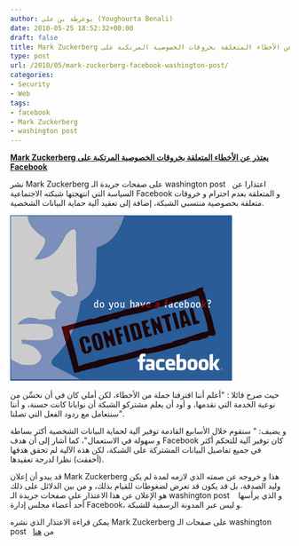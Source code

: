 ```yaml
---
author: يوغرطة بن علي (Youghourta Benali)
date: 2010-05-25 18:52:32+00:00
draft: false
title: Mark Zuckerberg يعتذر عن الأخطاء المتعلقة بخروقات الخصوصية المرتكبة على Facebook
type: post
url: /2010/05/mark-zuckerberg-facebook-washington-post/
categories:
- Security
- Web
tags:
- facebook
- Mark Zuckerberg
- washington post
---
```


[**Mark Zuckerberg يعتذر عن الأخطاء المتعلقة بخروقات الخصوصية المرتكبة على Facebook**](https://www.it-scoop.com/2010/05/mark-zuckerberg-facebook-washington-post)


نشر Mark Zuckerberg على صفحات جريدة الـ washington post   اعتذارا عن السياسة التي انتهجتها شبكته الاجتماعية Facebook و المتعلقة بعدم احترام و خروقات متعلقة بخصوصية منتسبي الشبكة، إضافة إلى تعقيد آلية حماية البيانات الشخصية.

[![](facebook_conf.jpg)
](https://www.it-scoop.com/2010/05/mark-zuckerberg-facebook-washington-post)

حيث صرح قائلا : "أعلم أننا اقترفنا جملة من الأخطاء، لكن أملي كان في أن نحسِّن من نوعية الخدمة التي نقدمها، و أود أن يعلم مشتركو الشبكة أن نوايانا كانت حسنة، و أننا سنتعامل مع ردود الفعل التي تصلنا".

و يضيف: " سنقوم خلال الأسابيع القادمة توفير آلية لحماية البيانات الشخصية أكثر بساطة و سهولة في الاستعمال"، كما أشار إلى أن هدف Facebook كان توفير آلية للتحكم أكثر في جميع تفاصيل البيانات المشتركة على الشبكة، لكن هذه الآلية لم تحقق هدفها (أخفقت) نظرا لدرجة تعقيدها.

قد يبدو أن إعلان Mark Zuckerberg هذا و خروجه عن صمته الذي لازمه لمدة لم يكن وليد الصدفة، بل قد يكون قد تعرض لضغوطات للقيام بذلك، و من بين الدلائل على ذلك هو الإعلان عن هذا الاعتذار على صفحات جريدة الـ washington post    و الذي يرأسها أحد أعضاء مجلس إدارة Facebook، و ليس عبر المدونة الرسمية للشبكة.

يمكن قراءة الاعتذار الذي نشره Mark Zuckerberg على صفحات الـ washington post   من [هنا](http://www.washingtonpost.com/wp-dyn/content/article/2010/05/23/AR2010052303828.html?wprss=rss_technology)
